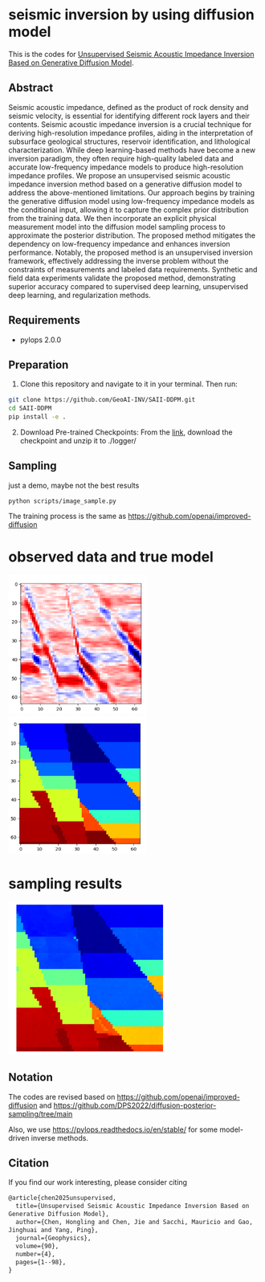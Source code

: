 # seismic inversion by using diffusion model

This is the codes for [Unsupervised Seismic Acoustic Impedance Inversion Based on Generative Diffusion Model](https://library.seg.org/doi/abs/10.1190/geo2024-0416.1).


## Abstract
Seismic acoustic impedance, defined as the product of rock density and seismic velocity, is essential for identifying different rock layers and their contents. Seismic acoustic impedance inversion is a crucial technique for deriving high-resolution impedance profiles, aiding in the interpretation of subsurface geological structures, reservoir identification, and lithological characterization. While deep learning-based methods have become a new inversion paradigm, they often require high-quality labeled data and accurate low-frequency impedance models to produce high-resolution impedance profiles. We propose an unsupervised seismic acoustic impedance inversion method based on a generative diffusion model to address the above-mentioned limitations. Our approach begins by training the generative diffusion model using low-frequency impedance models as the conditional input, allowing it to capture the complex prior distribution from the training data. We then incorporate an explicit physical measurement model into the diffusion model sampling process to approximate the posterior distribution. The proposed method mitigates the dependency on low-frequency impedance and enhances inversion performance. Notably, the proposed method is an unsupervised inversion framework, effectively addressing the inverse problem without the constraints of measurements and labeled data requirements. Synthetic and field data experiments validate the proposed method, demonstrating superior accuracy compared to supervised deep learning, unsupervised deep learning, and regularization methods.
## Requirements
- pylops 2.0.0 
## Preparation
1. Clone this repository and navigate to it in your terminal. Then run:
```bash
git clone https://github.com/GeoAI-INV/SAII-DDPM.git
cd SAII-DDPM
pip install -e .
```

2. Download Pre-trained Checkpoints:
From the [link](https://drive.google.com/file/d/1TW0MGoc-7fYFpMftK7Qn1h6xMM4p1MO0/view?usp=sharing), download the checkpoint and unzip it to ./logger/


## Sampling
just a demo, maybe not the best results

```
python scripts/image_sample.py 
```
The training process is the same as https://github.com/openai/improved-diffusion


# observed data and true model
![img_3.png](img_3.png) ![img_4.png](img_4.png)
# sampling results 
![img_2.png](img_2.png)

## Notation
The codes are revised based on https://github.com/openai/improved-diffusion and https://github.com/DPS2022/diffusion-posterior-sampling/tree/main

Also, we use https://pylops.readthedocs.io/en/stable/ for some model-driven inverse methods.


## Citation
If you find our work interesting, please consider citing
```
@article{chen2025unsupervised,
  title={Unsupervised Seismic Acoustic Impedance Inversion Based on Generative Diffusion Model},
  author={Chen, Hongling and Chen, Jie and Sacchi, Mauricio and Gao, Jinghuai and Yang, Ping},
  journal={Geophysics},
  volume={90},
  number={4},
  pages={1--98},
}
```
